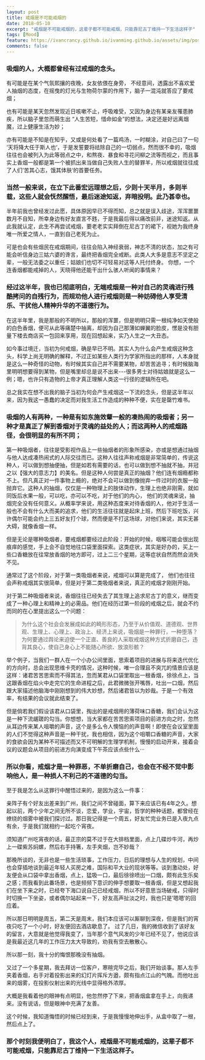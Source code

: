 ```yaml
---
layout: post
title: 戒烟是不可能戒烟的
date: 2018-05-10
excerpt: "戒烟是不可能戒烟的，这辈子都不可能戒烟，只能靠尼古丁维持一下生活这样子"
tags: [Mood]
feature: https://ivancrancy.github.io/ivanming.github.io/assets/img/post_image/helloword_feature.jpg
comments: false
---
```

### 吸烟的人，大概都曾经有过戒烟的念头。

有可能是在某个气氛熙攘的夜晚，女友依偎在身旁， 不经意间，透露出不喜欢爱人抽烟的态度，在摇曳的灯光与生物荷尔蒙的作用下，脑子一混沌就答应了要戒烟；

也有可能是某天忽然发现近日咳嗽不止，呼吸难受，又因为身边有某亲友罹患肺疾，所以脑子里忽而萌生出 “人生苦短，惜命如金”的想法，决定还是好远离烟魔，过上健康生活为妙；

亦有可能是不知是在知乎，又或是何处看了一篇鸡汤，一时糊涂，对自己曰了一句 ‘天将降大任于斯人也‘，于是发誓要将祛除自己的一切弱点，然而很不幸的，吸烟往往也会被列入为此等弱点之中，和熬夜、暴食和寻花问柳之流等而视之，而且事实上香烟一般都是第一个被抓出来当做自己失败人生的替罪羊，所以戒烟就往往成了人们’苦其心志，饿其体肤‘的首要任务。

### 当然一般来说，在立下此番宏远理想之后，少则十天半月，多则半载，这些人就会怃然醒悟，最后迷途知返，弃暗投明。此乃甚幸也。

半年前我也曾经发过此愿，具体原因早已不得而知，总之就是误入歧途，浑浑噩噩数月不自知，所幸身边有好友直言不韪，于是我最后得以痛改前非，迷途知返。从此我就认定，此生不再尝试戒烟，要老老实实拜倒在尼古丁的裙下，视她为我终身唯一所爱之情人，一直到自己老死为止。

可是也会有些烟民在戒烟期间，往往会陷入神经衰弱，神志不清的状态，加之有可能会听信身边三姑六婆的谗言，最终把香烟完全戒断。此类人大多是意志不坚定之辈，一般无法委之以重任；姑娘们也切不可轻易对这等人托付终身。 你想，一个连香烟都能戒掉的人，天晓得他还能干出什么骇人听闻的事情来？

### 经过这半年，我也已彻底明白，无端戒烟是一种对自己的灵魂进行残酷拷问的自残行为，而规劝他人进行戒烟则是一种妨碍他人享受清乐、干扰他人精神升华的不道德行为。

在这半年里，我是那般的不明所以，那般的浑噩，但是明明只需一根纯净如天使般的白色香烟，便可从此等痛楚中抽离，却因为自己那薄如蝉翼的脸皮，愣是没有胆量下楼去商店买一包回来享用，现在回想起来，实乃人生之一大丑态。

如今事过境迁，当初为何戒烟，确是早已不明。其实人为什么会产生戒烟这种念头，科学上尚无明确的解释，不过正如某些人类行为学家所指出的那样，人本身就是这么一种奇怪的动物，有时候其实自己并不需要某物，却苦苦追寻；有时候脑海里明明想要得到某物，但是嘴里却总是说不出来---很多男士对待姑娘就是这么一例；嗯，也许只有造物的上帝才真正理解人类这一行径的逻辑所在吧。

总之我实在想不出我的脑子当初为何会产生戒烟这一下流的念头，但是这半年以来，因为我这一愚蠢的决定而对我生活工作造成的种种不便，实在是罄竹难书。

### 吸烟的人有两种，一种是有如东施效颦一般的凑热闹的吸烟者；另一种才是真正了解到香烟对于灵魂的益处的人；而这两种人的戒烟路径，会很明显的有所不同；

第一种吸烟者，往往是受影视作品上一些抽烟者的形象所感染，亦或是想通过抽烟与他人达成凑热闹式的人际交往而已。这种人往往声称戒烟是非常简单的，传说这种人，可以做到想抽便抽，但是如若有需要的话，也可以做到想不抽就不抽，并冠之以【强大的意志力】的美名。但是这种人何尝是真正的抽烟？他们连有烟瘾都称不上。但凡真正对一件事物上瘾的，绝对不会可以做到像抛弃一件过时的衣服一般抛弃它。这种人的抽烟，仅仅是一种物理上的肢体动作，生理上也绝非刚需，就如同饭后水果一般，可以吃，亦可以不吃，对于他们的内心， 他们的灵魂来说，抽烟完全没有任何意义。从概率学来说，用这种态度来对待香烟的人，他对于生活一般也不会有什么大而美的追求，他们的生活往往就是起床上班，然后下班吃饭，兴许偶尔可能会约上三五好友打个球，然而便是不打这场球，对他们来说，其实无甚大碍，就像香烟一样。

但是无论是哪种吸烟者，要戒烟都要经过此阶段：开始的时候，咽喉可能会很出现痕痒的感觉，手上会不自觉地往口袋里面探索。这类症状，其实是好办的，买上一些口香糖放在往常放香烟的地方即可，过上二三个星期，这等症状自然而然会消失不见。

通常过了这个阶段，对于第一类吸烟者来说，戒烟可以算是完成了， 他们也往往会声称戒烟其实很简单，但是对于第二类吸烟者来说，真正的戒烟才刚刚开始。

对于第二种吸烟者来说，香烟往往已经失去了其生理上追求尼古丁的意义，继而变成了一种心理上和精神上的必需品。他们在经历过第一阶段的戒烟之后，就会不约而同的在心里提出这么一个问题：

> 为什么这个社会会发展成如此的畸形形态，乃至于从价值观、道德观、世界观、生理上、心理上、政治上、经济上来说，吸烟是一种罪行，一种堕落？为何要通过舆论来迫使一个正直、善良的人采取戒烟这种方式折磨自己，违背其良心，使自己身心上不能随心所欲、放浪形骸？

举个例子，当我们一群人在一个小办公间里面，思索着项目的进展与将来迭代优化的方向时，总会出现思维卡壳的情况，这种时候，唯一合理且不突兀的情景应该是这样：诸君苦苦思索而不得其法，忽而某君从口袋里取出一根香烟，徐徐点上，当这跟香烟在焰火中走完它的生命进程之后，此君微微张开嘴唇，吐出一口烟，然后跟大家描述他脑海中刚刚想到的伟大妙想，然后诸君皆以为妙哉。于是一个有效率，有结果的会议就此结束了。

但是倘若我们假设该君从口袋里，掏出的是戒烟用的薄荷味口香糖，我们会认为这是一种下流龌蹉的勾当。你想想，当大家都在苦苦思索项目的前进方向之时，忽然从耳边传来某人咀嚼的声音，这个是多么令人懊恼的的声音啊！即使在会议室里面的人们不觉得这种声音是一种干扰，我也相信，因为这个咀嚼口香糖的声音，大家的食欲会因为某种不可描述而又不可明解的生理学机制，慢慢的启动开来，接着会议的议题会从项目的前进方向演变成下午茶应该点些什么···

### 所以你看，戒烟才是一种罪恶，不单折磨自己，也会在不经不觉中影响他人，是一种损人不利己的不道德的勾当。

至于我是怎么从这罪行中醒悟过来的，是因为这么一件事：

亲阵子有个好友出差来到广州，我们之间不曾碰面，算下来应该已有4年之久。想起以前，两个少年之间无所不谈，恋爱，学业，宇宙，哲学的种种话题，都曾经在缭绕的烟雾中被我们探讨过。那日我记得是一个周五，好友忙完业务已是入夜九点有余，于是我们就相约一起吃个宵夜。

须知道广州吃宵夜的话，最正宗的莫不过于在大排档里面，点上几碟炒牛河，再炒上一碟紫苏焖螺，然后右手持箸，左手夹烟，岂不妙哉？

那晚所谈的，无非也是一些生活琐事，工作压力，日后的理想与人生的规划，中间也会穿插地谈到最近年轻人买房之难，国际和平大业的现状等等。谈到激动处，好友便会从口袋中拿出香烟，点上，猛吸一口，最后徐徐喷出一口烟，颇有此生乐矣之感；而我看到此番场景，也是频频下意识的伸手想要取一根香烟，但是又想起我们在坐下来之时，已经夸下海口说自己已经戒烟，所以不好意思当场破戒，只得时时切换一下坐姿，或者偶尔站起来一下，好友高声扯淡之时，我也只是’嗯嗯’的回应着。

所以那日明明是周五，第二天是周末，我们本应该可以厮聊到深夜，但是我们的宵夜只吃了一个小时，好友便回去酒店歇息了。 过了几日，我的微信收到了该好友的留言，大意就是他觉得我变了，当年那个意气风发的少年已经不见了，他说应该是我最近这几年的工作压力太大导致的，劝我有空去散散心。

所以那一刻，我十分的悔恨那晚没有抽烟。

又过了一个多星期，我去拜访一位客户，寒暄完毕之后，我们开始谈事。那人左手夹着香烟，右手对着投影出来的幻灯片挥斥方遒，颇有指点江山的气魄。而他吐出来的烟雾，在投影仪射出来的光线中显得格外浓厚。

大概是我看着他的眼神有点明显，他忽然停了下来，把香烟盒拿在手上，向我递来。没有说话，但是眼神中充满了友善。

这个时候，我知道悔悟的时候已经到来，于是我慢慢地伸出手，从盒中取了一根，然后点上了。

### 那个时刻我便明白了，我这个人，戒烟是不可能戒烟的，这辈子都不可能戒烟，只能靠尼古丁维持一下生活这样子。



